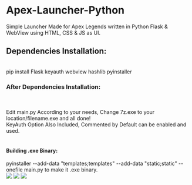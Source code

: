 # Apex-Launcher-Python
Simple Launcher Made for Apex Legends written in Python Flask &amp; WebView using HTML, CSS &amp; JS as UI. <br>
<h2>Dependencies Installation:</h2><br>
pip install Flask keyauth webview hashlib pyinstaller <br>
<h3>After Dependencies Installation:</h3><br>
<br>Edit main.py According to your needs, Change 7z.exe to your location/filename.exe and all done!<br>
KeyAuth Option Also Included, Commented by Default can be enabled and used. <br>
<br><h4>Building .exe Binary: </h4>
pyinstaller --add-data "templates;templates" --add-data "static;static" --onefile main.py to make it .exe binary.<br>

 <img src="https://i.ibb.co/HGnf0sz/Screenshot-16.png">
 <img src="https://i.ibb.co/FW8kcnQ/Screenshot-17.png">
 <img src="https://i.ibb.co/CBrsKh2/Screenshot-18.png">
